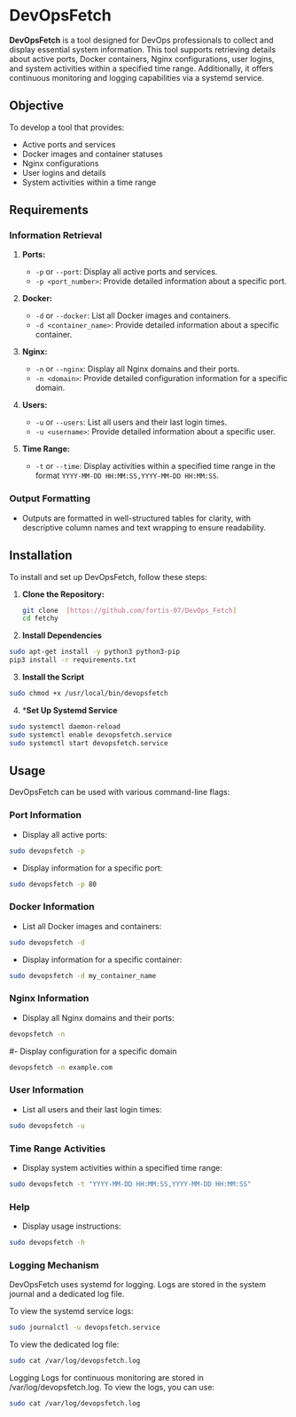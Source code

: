 # DevOpsFetch

**DevOpsFetch** is a tool designed for DevOps professionals to collect and display essential system information. This tool supports retrieving details about active ports, Docker containers, Nginx configurations, user logins, and system activities within a specified time range. Additionally, it offers continuous monitoring and logging capabilities via a systemd service.

## Objective

To develop a tool that provides:
- Active ports and services
- Docker images and container statuses
- Nginx configurations
- User logins and details
- System activities within a time range

## Requirements

### Information Retrieval

1. **Ports:**
   - `-p` or `--port`: Display all active ports and services.
   - `-p <port_number>`: Provide detailed information about a specific port.

2. **Docker:**
   - `-d` or `--docker`: List all Docker images and containers.
   - `-d <container_name>`: Provide detailed information about a specific container.

3. **Nginx:**
   - `-n` or `--nginx`: Display all Nginx domains and their ports.
   - `-n <domain>`: Provide detailed configuration information for a specific domain.

4. **Users:**
   - `-u` or `--users`: List all users and their last login times.
   - `-u <username>`: Provide detailed information about a specific user.

5. **Time Range:**
   - `-t` or `--time`: Display activities within a specified time range in the format `YYYY-MM-DD HH:MM:SS,YYYY-MM-DD HH:MM:SS`.

### Output Formatting

- Outputs are formatted in well-structured tables for clarity, with descriptive column names and text wrapping to ensure readability.

## Installation

To install and set up DevOpsFetch, follow these steps:

1. **Clone the Repository:**
   ```bash
   git clone  [https://github.com/fortis-07/DevOps_Fetch]
   cd fetchy
   ```
2. **Install Dependencies**
  ```bash sudo apt-get update
sudo apt-get install -y python3 python3-pip
pip3 install -r requirements.txt
```
3. **Install the Script**
```bash   sudo cp devopsfetch.py /usr/local/bin/devopsfetch
sudo chmod +x /usr/local/bin/devopsfetch
```
4. ***Set Up Systemd Service**
```bash sudo cp devopsfetch.service /etc/systemd/system/
sudo systemctl daemon-reload
sudo systemctl enable devopsfetch.service
sudo systemctl start devopsfetch.service
```
## Usage

DevOpsFetch can be used with various command-line flags:

### Port Information
- Display all active ports:
```bash
sudo devopsfetch -p
```
- Display information for a specific port:
```bash
sudo devopsfetch -p 80
```
### Docker Information
- List all Docker images and containers:
```bash
sudo devopsfetch -d
```
- Display information for a specific container:
  
```bash
sudo devopsfetch -d my_container_name
```
### Nginx Information
- Display all Nginx domains and their ports:

```bash
devopsfetch -n
```

#- Display configuration for a specific domain
```bash
devopsfetch -n example.com
```
### User Information
- List all users and their last login times:

```bash
sudo devopsfetch -u
```
### Time Range Activities
- Display system activities within a specified time range:
```bash
sudo devopsfetch -t "YYYY-MM-DD HH:MM:SS,YYYY-MM-DD HH:MM:SS"
```
### Help
- Display usage instructions:

```bash
sudo devopsfetch -h
```
### Logging Mechanism

DevOpsFetch uses systemd for logging. Logs are stored in the system journal and a dedicated log file.

To view the systemd service logs:

```bash
sudo journalctl -u devopsfetch.service
```

To view the dedicated log file:
```bash
sudo cat /var/log/devopsfetch.log
```
Logging
Logs for continuous monitoring are stored in /var/log/devopsfetch.log. To view the logs, you can use:

```bash
sudo cat /var/log/devopsfetch.log
```


